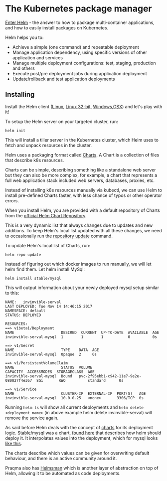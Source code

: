 # The Kubernetes package manager
[Enter Helm](https://github.com/kubernetes/helm) - the answer to how to package multi-container applications, and how to easily install packages on Kubernetes.

Helm helps you to:

- Achieve a simple (one command) and repeatable deployment
- Manage application dependency, using specific versions of other application and services
- Manage multiple deployment configurations: test, staging, production and others
- Execute post/pre deployment jobs during application deployment
- Update/rollback and test application deployments

## Installing

Install the Helm client ([Linux](https://kubernetes-helm.storage.googleapis.com/helm-v2.7.0-linux-amd64.tar.gz), [Linux 32-bit](https://kubernetes-helm.storage.googleapis.com/helm-v2.7.0-linux-386.tar.gz), [Windows](https://kubernetes-helm.storage.googleapis.com/helm-v2.7.0-windows-amd64.tar.gz),[OSX](https://kubernetes-helm.storage.googleapis.com/helm-v2.7.0-darwin-amd64.tar.gz)) and let's play with it!

To setup the Helm server on your targeted cluster, run: 
```
helm init
```

This will install a tiller server in the Kubernetes cluster, which Helm uses to fetch and unpack resources in the cluster.

Helm uses a packaging format called [Charts](https://github.com/helm/helm/blob/master/docs/charts.md).  A Chart is a collection of files that describe k8s resources.  

Charts can be simple, describing something like a standalone web server but they can also be more complex, for example, a chart that represents a full web application stack included web servers, databases, proxies, etc.

Instead of installing k8s resources manually via kubectl, we can use Helm to install pre-defined Charts faster, with less chance of typos or other operator errors.

When you install Helm, you are provided with a default repository of Charts from the [official Helm Chart Repository](https://github.com/helm/charts/tree/master/stable).

This is a very dynamic list that always changes due to updates and new additions.  To keep Helm's local list updated with all these changes, we need to occasionally run the [repository update](https://docs.helm.sh/helm/#helm-repo-update) command.

To update Helm's local list of Charts, run:
```
helm repo update
```

Instead of figuring out which docker images to run manually, we will let helm find them. 
Let helm install MySql: 

```
helm install stable/mysql
```

This will output information about your newly deployed mysql setup similar to this: 

```
NAME:   invinvible-serval
LAST DEPLOYED: Tue Nov 14 14:46:15 2017
NAMESPACE: default
STATUS: DEPLOYED

RESOURCES:
==> v1beta1/Deployment
NAME                     DESIRED  CURRENT  UP-TO-DATE  AVAILABLE  AGE
invinvible-serval-mysql  1        1        1           0          0s

==> v1/Secret
NAME                     TYPE    DATA  AGE
invinvible-serval-mysql  Opaque  2     0s

==> v1/PersistentVolumeClaim
NAME                     STATUS  VOLUME                                    CAPACITY  ACCESSMODES  STORAGECLASS  AGE
invinvible-serval-mysql  Bound   pvc-2f95ebb1-c942-11e7-9e2e-080027f4e367  8Gi       RWO          standard      0s

==> v1/Service
NAME                     CLUSTER-IP  EXTERNAL-IP  PORT(S)   AGE
invinvible-serval-mysql  10.0.0.25   <none>       3306/TCP  0s
```

Running ```helm ls``` will show all current deployments and ```helm delete <deployment name>``` (in above example helm delete invinvible-serval) will remove the service again. 

As said before Helm deals with the concept of [charts](https://github.com/kubernetes/charts) for its deployment logic. Stable/mysql was a chart, [found here](https://github.com/kubernetes/charts/tree/master/stable/mysql) that describes how helm should deploy it. It interpolates values into the deployment, which for mysql looks [like this](https://github.com/kubernetes/charts/blob/master/stable/mysql/templates/deployment.yaml). 

The charts describe which values can be given for overwriting default behaviour, and there is an active community around it. 

Praqma also has [Helmsman](https://github.com/Praqma/Helmsman) which is another layer of abstraction on top of Helm, allowing it to be automated as code deployments. 






